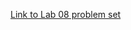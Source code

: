 [Link to Lab 08 problem set](https://docs.google.com/document/d/e/2PACX-1vRP_KAHwNdLRPPMdr9d4TWHCaTQsz-Af9__ZBorpXv3xVfo65pBzDYYwg5RUjblzel2UURXNMAAARci/pub)